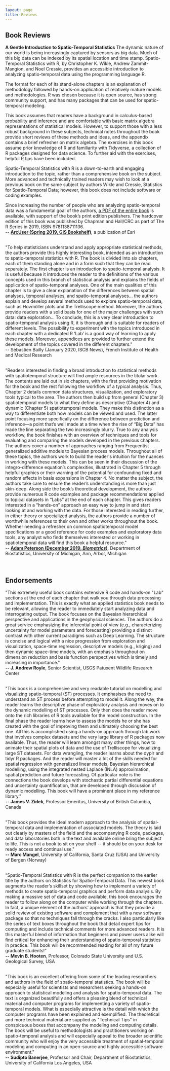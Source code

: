 ```yaml
---
layout: page
title: Reviews
---
```


## Book Reviews  
  
**A Gentle Introduction to Spatio-Temporal Statistics**
The dynamic nature of our world is being increasingly captured by sensors as big data. Much of this big data can be indexed by its spatial location and time stamp. Spatio-Temporal Statistics with R, by Christopher K. Wikle, Andrew Zammit-Mangion, and Noel Cressie, provides an accessible introduction to analyzing spatio-temporal data using the programming language R.

The format for each of its stand-alone chapters is an explanation of methodology followed by hands-on application of relatively mature models and methodologies. R was chosen because it is open source, has strong community support, and has many packages that can be used for spatio-temporal modeling.

This book assumes that readers have a background in calculus-based probability and inference and are comfortable with basic matrix algebra representations of statistical models. However, to support those with a less robust background in these subjects, technical notes throughout the book provide short reviews of these methods and ideas, and the appendix contains a brief refresher on matrix algebra. The exercises in this book assume prior knowledge of R and familiarity with Tidyverse, a collection of R packages designed for data science. To further aid with the exercises, helpful R tips have been included.

Spatio-Temporal Statistics with R is a down-to-earth and engaging introduction to the topic, rather than a comprehensive book on the subject. More advanced and technically trained readers may wish to look at a previous book on the same subject by authors Wikle and Cressie, Statistics for Spatio-Temporal Data; however, this book does not include software or coding examples.

Since increasing the number of people who are analyzing spatio-temporal data was a fundamental goal of the authors, [a PDF of the entire book](https://spacetimewithr.org) is available, with support of the book’s print edition publishers. The hardcover edition of this book was published by Chapman and Hall/CRC as part of The R Series in 2019, ISBN 9781138711136.<br />
-- [**ArcUser (Spring 2019, GIS Bookshelf)**](https://www.esri.com/about/newsroom/arcuser/gis-bookshelf-20/), a publication of Esri
<br/><br/>

"To<a id="anchor1"></a> help statisticians understand and apply appropriate statistical methods, the authors provide this highly interesting book, intended as an introduction to spatio-temporal statistics with R. The book is divided into six chapters, each of them standing alone and in a form such that they can be read separately. The first chapter is an introduction to spatio-temporal analysis. It is useful because it introduces the reader to the definitions of the various concepts used in this branch of statistical analysis and explains the fields of application of spatio-temporal analyses. One of the main qualities of this chapter is to give a clear explanation of the differences between spatial analyses, temporal analyses, and spatio-temporal analyses... the authors explain and develop several methods used to explore spatio-temporal data, such as Hovmöller plots and the Trelliscope method. Moreover, the authors provide readers with a solid basis for one of the major challenges with such data: data exploration... To conclude, this is a very clear introduction to spatio-temporal analysis using R, it is thorough and is suitable for readers of different levels. The possibility to experiment with the topics introduced in each chapter with a dedicated R ‘Lab’ is a good way of learning to apply these models. Moreover, appendices are provided to further extend the development of the topics covered in the different chapters."<br />-- <font class="text-b1">Sébastien Bailly (January 2020,</font> <font class="text-b2">ISCB News</font><font class="text-b1">)</font>, French Institute of Health and Medical Research
<br/><br/>  

"Readers interested in finding a broad introduction to statistical methods with spatiotemporal structure will find ample resources in the titular work. The contents are laid out in six chapters, with the first providing motivation for the book and the rest following the workflow of a typical analysis. Thus, Chapter 2 details common data structures, visualization, and exploratory tools typical to the area. The authors then build up from general (Chapter 3) spatiotemporal models to what they define as descriptive (Chapter 4) and dynamic (Chapter 5) spatiotemporal models. They make this distinction as a way to differentiate both how models can be viewed and used. The latter point focusing more specifically on the difference between prediction and inference—a point that’s well made at a time when the rise of “Big Data” has made the line separating the two increasingly blurry. True to any analysis workflow, the book finishes with an overview of techniques and tools for evaluating and comparing the models developed in the previous chapters. The authors cover a number of approaches ranging from Frequentist generalized additive models to Bayesian process models. Throughout all of these topics, the authors work to build the reader's intuition for the nuances in working with these models. This can be seen in their discussion of the integro-difference equation’s complexities, illustrated in Chapter 5 through helpful graphics or their warning of the potential for confounding fixed and random effects in basis expansions in Chapter 4. No matter the subject, the authors take care to ensure the reader’s understanding is more than just skin-deep. Along side the book’s theoretical development, the authors provide numerous R code examples and package recommendations applied to topical datasets in “Labs” at the end of each chapter. This gives readers interested in a “hands-on” approach an easy way to jump in and start looking at and working with the data. For those interested in reading further, in either theory or specialized analysis, the authors provide a number of worthwhile references to their own and other works throughout the book. Whether needing a refresher on common spatiotemporal model specifications or a good reference for code examples and exploratory data tools, any analyst who finds themselves interested or working in spatiotemporal data will find this book a helpful resource."<br />-- [**Adam Peterson (December 2019, *Biometrics*)**](https://doi.org/10.1111/biom.13179), Department of Biostatistics, University of Michigan, Ann, Arbor, Michigan
<br/><br/><br/>

## Endorsements

"This extremely useful book contains extensive R code and hands-on "Lab" sections at the end of each chapter that walk you through data processing and implementation. This is exactly what an applied statistics book needs to be relevant, allowing the reader to immediately start analyzing data and interrogating output. The book focuses on the Bayesian hierarchical perspective and applications in the geophysical sciences. The authors do a great service emphasizing the inferential point of view (e.g., characterizing uncertainty for model parameters and forecasting) providing a distinct contrast with other current paradigms such as Deep Learning. The structure is concise and logical with a nice progression from exploration and visualization, space-time regression, descriptive models (e.g., kriging) and then dynamic space-time models, with an emphasis throughout on dimension reduction and basis function perspectives which is timely and increasing in importance." <br />**-- J. Andrew Royle**, Senior Scientist, USGS Patuxent Wildlife Research Center
<br/><br/>
  
"This book is a comprehensive and very readable tutorial on modelling and visualizing spatio-temporal (ST) processes. It emphasises the need to understand an ST process before attempting to model it. Along the way, the reader learns the descriptive phase of exploratory analysis and moves on to the dynamic modelling of ST processes. Only then does the reader move onto the rich libraries of R tools available for the model construction. In the final phase the reader learns how to assess the models he or she has created with the goal of improving them and ultimately choosing the best one. All this is accomplished using a hands-on approach through lab work that involves complex datasets and the very large library of R packages now available. Thus, the reader will learn amongst many other things, how to animate their spatial plots of data and the use of Trelliscope for visualizing large ST datasets. For data wrangling, the reader learns about the dyplr and tidyr R packages. And the reader will master a lot of the skills needed for spatial regression with generalized linear models, Bayesian hierarchical modelling, using the integrated nested Laplace (INLA) approximation, spatial prediction and future forecasting. Of particular note is the connections the book develops with stochastic partial differential equations and uncertainty quantification, that are developed through discussion of dynamic modelling. This book will have a prominent place in my reference library."<br />**-- James V. Zidek**, Professor Emeritus, University of British Columbia, Canada
<br/><br/> 
  
"This book provides the ideal modern approach to the analysis of spatial-temporal data and implementation of associated models. The theory is laid out clearly by masters of the field and the accompanying R code, packages, and data laboratories both in the text and available online bring the subject to life. This is not a book to sit on your shelf -- it should be on your desk for ready access and continual use."<br />**-- Marc Mangel**, University of California, Santa Cruz (USA) and University of Bergen (Norway)
<br/><br/> 
  
“Spatio-Temporal Statistics with R is the perfect companion to the earlier title by the authors on Statistics for Spatio-Temporal Data. This newest book augments the reader’s skillset by showing how to implement a variety of methods to create spatio-temporal graphics and perform data analysis. By making a massive set of data and code available, this book encourages the reader to follow along on the computer while working through the chapters. In fact, a unique element of the authors’ approach is that they provide a solid review of existing software and complement that with a new software package so that no techniques fall through the cracks. I also particularly like the series of text boxes throughout the book that detail expert tips for computing and include technical comments for more advanced readers. It is this masterful blend of information that beginners and power users alike will find critical for enhancing their understanding of spatio-temporal statistics in practice. This book will be recommended reading for all of my future graduate students!”<br />**-- Mevin B. Hooten**, Professor, Colorado State University and U.S. Geological Survey, USA
<br/><br/> 
  
"This book is an excellent offering from some of the leading researchers and authors in the field of spatio-temporal statistics. The book will be especially useful for scientists and researchers seeking a hands-on approach to statistical modeling and analysis for spatio-temporal data. The text is organized beautifully and offers a pleasing blend of technical material and computer programs for implementing a variety of spatio-temporal models. What is especially attractive is the detail with which the computer programs have been explained and exemplified. The theoretical and more technical material are supplied as "Technical Tips" in conspicuous boxes that accompany the modeling and computing details. The book will be useful to methodologists and practitioners working on spatio-temporal analysis and will especially appeal to the broader scientific community who will enjoy the very accessible treatment of spatial-temporal modeling and computing in an open-source and highly accessible software environment."<br />**-- Sudipto Banerjee**, Professor and Chair, Department of Biostatistics, University of California Los Angeles, USA  
